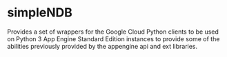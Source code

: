 # simpleNDB
Provides a set of wrappers for the Google Cloud Python clients to be used on Python 3 App Engine Standard Edition instances to provide some of the abilities previously provided by the appengine api and ext libraries.
